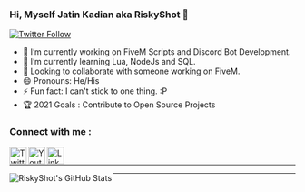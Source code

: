 ### Hi, Myself Jatin Kadian aka RiskyShot 👋
[![Twitter Follow](https://img.shields.io/twitter/follow/JatinKadian?color=1DA1F2&logo=twitter&style=for-the-badge)][twitter]

- 🔭 I’m currently working on FiveM Scripts and Discord Bot Development.
- 🌱 I’m currently learning Lua, NodeJs and SQL.
- 🤝 Looking to collaborate with someone working on FiveM.
- 😄 Pronouns: He/His
- ⚡ Fun fact: I can't stick to one thing. :P
- 🏆 2021 Goals : Contribute to Open Source Projects

### Connect with me :

[<img align="left" alt="Twitter" width="30px" src="https://www.svgrepo.com/show/126780/twitter.svg" />][twitter]
[<img align="left" alt="Youtube" width="30px" src="https://www.svgrepo.com/show/126753/youtube.svg" />][youtube]
[<img align="left" alt="Linkedin" width="30px" src="https://www.svgrepo.com/show/138936/linkedin.svg" />][linkedin]
<br />

---
<img align="left" alt="RiskyShot's GitHub Stats" src="https://github-readme-stats.codestackr.vercel.app/api?username=Risky-Shot&theme=tokyonight&cache_seconds=5000&text_color=FFFFFF&show_icons=true&hide_border=true?" />

---


[twitter]: https://twitter.com/JatinKadian
[youtube]: https://www.youtube.com/channel/UCMq7s6Gh-E0o_Ir2iGbGuZg
[linkedin]: https://www.linkedin.com/in/jatin-kadian-374ab710a/
